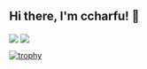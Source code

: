 ## Hi there, I'm ccharfu! 👋

<span>
  <img align="center" src="https://github-readme-stats.vercel.app/api?username=ccharfu&count_private=true&show_icons=true&&theme=onedark" />
</span>
<span>
  <img align="center" src="https://github-readme-stats.vercel.app/api/top-langs/?username=ccharfu&theme=onedark&layout=compact" />
</span>

[![trophy](https://github-profile-trophy.vercel.app/?username=ccharfu&theme=onedark&rank=SECRET,SSS,SS,S,AAA,AA,A)](https://github.com/ryo-ma/github-profile-trophy)
